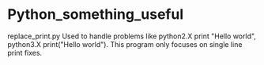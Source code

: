 # Python_something_useful

replace_print.py
Used to handle problems like python2.X print "Hello world", python3.X print("Hello world").
This program only focuses on single line print fixes.
